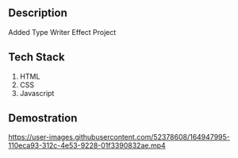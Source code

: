 ## Description
Added Type Writer Effect Project

## Tech Stack
1. HTML
2. CSS
3. Javascript

## Demostration

https://user-images.githubusercontent.com/52378608/164947995-110eca93-312c-4e53-9228-01f3390832ae.mp4

